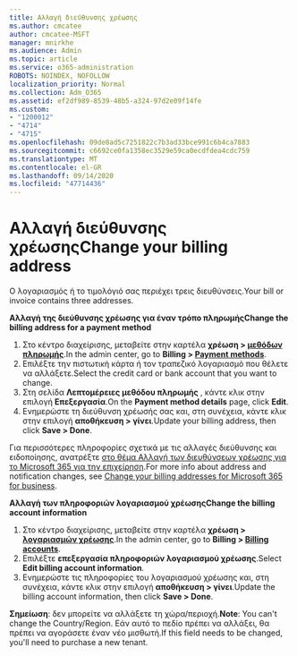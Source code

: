 ```yaml
---
title: Αλλαγή διεύθυνσης χρέωσης
ms.author: cmcatee
author: cmcatee-MSFT
manager: mnirkhe
ms.audience: Admin
ms.topic: article
ms.service: o365-administration
ROBOTS: NOINDEX, NOFOLLOW
localization_priority: Normal
ms.collection: Adm_O365
ms.assetid: ef2df989-8539-48b5-a324-97d2e09f14fe
ms.custom:
- "1200012"
- "4714"
- "4715"
ms.openlocfilehash: 09de8ad5c7251822c7b3ad33bce991c6b4ca7883
ms.sourcegitcommit: c6692ce0fa1358ec3529e59ca0ecdfdea4cdc759
ms.translationtype: MT
ms.contentlocale: el-GR
ms.lasthandoff: 09/14/2020
ms.locfileid: "47714436"
---
```

# <a name="change-your-billing-address"></a><span data-ttu-id="172c7-102">Αλλαγή διεύθυνσης χρέωσης</span><span class="sxs-lookup"><span data-stu-id="172c7-102">Change your billing address</span></span>

<span data-ttu-id="172c7-103">Ο λογαριασμός ή το τιμολόγιό σας περιέχει τρεις διευθύνσεις.</span><span class="sxs-lookup"><span data-stu-id="172c7-103">Your bill or invoice contains three addresses.</span></span>

<span data-ttu-id="172c7-104">**Αλλαγή της διεύθυνσης χρέωσης για έναν τρόπο πληρωμής**</span><span class="sxs-lookup"><span data-stu-id="172c7-104">**Change the billing address for a payment method**</span></span>

1. <span data-ttu-id="172c7-105">Στο κέντρο διαχείρισης, μεταβείτε στην καρτέλα **χρέωση > [μεθόδων πληρωμής](https://go.microsoft.com/fwlink/p/?linkid=2018806)**.</span><span class="sxs-lookup"><span data-stu-id="172c7-105">In the admin center, go to **Billing > [Payment methods](https://go.microsoft.com/fwlink/p/?linkid=2018806)**.</span></span>
2. <span data-ttu-id="172c7-106">Επιλέξτε την πιστωτική κάρτα ή τον τραπεζικό λογαριασμό που θέλετε να αλλάξετε.</span><span class="sxs-lookup"><span data-stu-id="172c7-106">Select the credit card or bank account that you want to change.</span></span>
3. <span data-ttu-id="172c7-107">Στη σελίδα **Λεπτομέρειες μεθόδου πληρωμής** , κάντε κλικ στην επιλογή **Επεξεργασία**.</span><span class="sxs-lookup"><span data-stu-id="172c7-107">On the **Payment method details** page, click **Edit**.</span></span>
4. <span data-ttu-id="172c7-108">Ενημερώστε τη διεύθυνση χρέωσής σας και, στη συνέχεια, κάντε κλικ στην επιλογή **αποθήκευση > γίνει**.</span><span class="sxs-lookup"><span data-stu-id="172c7-108">Update your billing address, then click **Save > Done**.</span></span>

<span data-ttu-id="172c7-109">Για περισσότερες πληροφορίες σχετικά με τις αλλαγές διεύθυνσης και ειδοποίησης, ανατρέξτε [στο θέμα Αλλαγή των διευθύνσεων χρέωσης για το Microsoft 365 για την επιχείρηση](https://docs.microsoft.com/microsoft-365/commerce/billing-and-payments/change-your-billing-addresses?view=o365-worldwide).</span><span class="sxs-lookup"><span data-stu-id="172c7-109">For more info about address and notification changes, see [Change your billing addresses for Microsoft 365 for business](https://docs.microsoft.com/microsoft-365/commerce/billing-and-payments/change-your-billing-addresses?view=o365-worldwide).</span></span>

<span data-ttu-id="172c7-110">**Αλλαγή των πληροφοριών λογαριασμού χρέωσης**</span><span class="sxs-lookup"><span data-stu-id="172c7-110">**Change the billing account information**</span></span>

1. <span data-ttu-id="172c7-111">Στο κέντρο διαχείρισης, μεταβείτε στην καρτέλα **χρέωση > [λογαριασμών χρέωσης](https://admin.microsoft.com/Adminportal/Home?source=applauncher#/BillingAccounts/billing-accounts)**.</span><span class="sxs-lookup"><span data-stu-id="172c7-111">In the admin center, go to **Billing > [Billing accounts](https://admin.microsoft.com/Adminportal/Home?source=applauncher#/BillingAccounts/billing-accounts)**.</span></span>
2. <span data-ttu-id="172c7-112">Επιλέξτε **επεξεργασία πληροφοριών λογαριασμού χρέωσης**.</span><span class="sxs-lookup"><span data-stu-id="172c7-112">Select **Edit billing account information**.</span></span>
3. <span data-ttu-id="172c7-113">Ενημερώστε τις πληροφορίες του λογαριασμού χρέωσης και, στη συνέχεια, κάντε κλικ στην επιλογή **αποθήκευση > γίνει**.</span><span class="sxs-lookup"><span data-stu-id="172c7-113">Update the billing account information, then click **Save > Done**.</span></span>

<span data-ttu-id="172c7-114">**Σημείωση**: δεν μπορείτε να αλλάξετε τη χώρα/περιοχή.</span><span class="sxs-lookup"><span data-stu-id="172c7-114">**Note**: You can't change the Country/Region.</span></span> <span data-ttu-id="172c7-115">Εάν αυτό το πεδίο πρέπει να αλλάξει, θα πρέπει να αγοράσετε έναν νέο μισθωτή.</span><span class="sxs-lookup"><span data-stu-id="172c7-115">If this field needs to be changed, you'll need to purchase a new tenant.</span></span>
